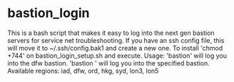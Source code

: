 # bastion_login
This is a bash script that makes it easy to log into the next gen bastion servers for service net troubleshooting.
If you have an ssh config file, this will move it to ~/.ssh/config.bak1 and create a new one.
To install 'chmod +744' on bastion_login_setup.sh and execute. 
Usage: 
'bastion' will log you into the dfw bastion. 
'bastion <region>' will log you into the specified bastion. 
Available regions: 
iad, dfw, ord, hkg, syd, lon3, lon5
